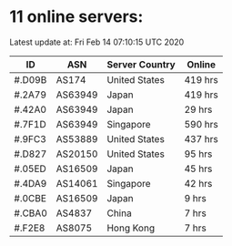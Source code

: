# 11 online servers:

Latest update at: Fri Feb 14 07:10:15 UTC 2020

| ID | ASN | Server Country | Online |
| -- | --- | -------------- | ------ |
| #.D09B | AS174 | United States | 419 hrs |
| #.2A79 | AS63949 | Japan | 419 hrs |
| #.42A0 | AS63949 | Japan | 29 hrs |
| #.7F1D | AS63949 | Singapore | 590 hrs |
| #.9FC3 | AS53889 | United States | 437 hrs |
| #.D827 | AS20150 | United States | 95 hrs |
| #.05ED | AS16509 | Japan | 45 hrs |
| #.4DA9 | AS14061 | Singapore | 42 hrs |
| #.0CBE | AS16509 | Japan | 9 hrs |
| #.CBA0 | AS4837 | China | 7 hrs |
| #.F2E8 | AS8075 | Hong Kong | 7 hrs |

